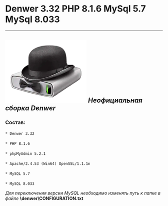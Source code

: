 # Denwer 3.32 PHP 8.1.6 MySql 5.7 MySql 8.033
---
## <img src="https://github.com/eduardlt/Denwer332-PHP81-MySql57-80/blob/main/assets/Denwer.png"  width = 260 height = 200> _Неофициальная сборка Denwer_

### Состав:
```
* Denwer 3.32

* PHP 8.1.6

* phpMуAdmin 5.2.1

* Apache/2.4.53 (Win64) OpenSSL/1.1.1n

* MySQL 5.7

* MySQL 8.033
```
_Для переключения версии MySQL необходимо изменять путь к папке в файле_ **\denwer\CONFIGURATION.txt**

